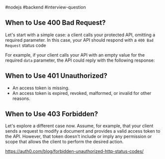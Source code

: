 #nodejs 
#backend 
#interview-question 

## When to Use 400 Bad Request?

Let's start with a simple case: a client calls your protected API, omitting a required parameter. In this case, your API should respond with a `400 Bad Request` status code

For example, if your client calls your API with an empty value for the required `data` parameter, the API could reply with the following response:

## When to Use 401 Unauthorized?

- An access token is missing.
- An access token is expired, revoked, malformed, or invalid for other reasons.

## When to Use 403 Forbidden?

Let's explore a different case now. Assume, for example, that your client sends a request to modify a document and provides a valid access token to the API. However, that token doesn't include or imply any permission or scope that allows the client to perform the desired action.


https://auth0.com/blog/forbidden-unauthorized-http-status-codes/